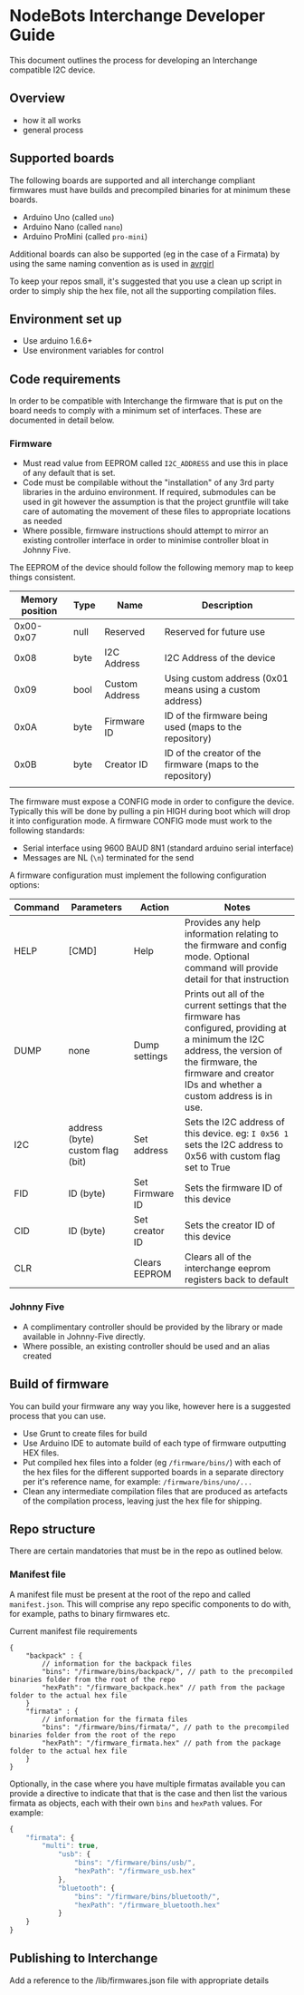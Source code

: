 # NodeBots Interchange Developer Guide

This document outlines the process for developing an Interchange compatible 
I2C device.

## Overview

* how it all works
* general process

## Supported boards

The following boards are supported and all interchange compliant firmwares must
have builds and precompiled binaries for at minimum these boards.

* Arduino Uno (called `uno`)
* Arduino Nano (called `nano`)
* Arduino ProMini (called `pro-mini`)

Additional boards can also be supported (eg in the case of a Firmata) by using
the same naming convention as is used in [avrgirl](https://github.com/noopkat/avrgirl-arduino#how-do-i-use-it)

To keep your repos small, it's suggested that you use a clean up script in order
to simply ship the hex file, not all the supporting compilation files.

## Environment set up

* Use arduino 1.6.6+
* Use environment variables for control

## Code requirements

In order to be compatible with Interchange the firmware that is put on the board
needs to comply with a minimum set of interfaces. These are documented in 
detail below.

### Firmware

* Must read value from EEPROM called `I2C_ADDRESS` and use this in place of 
any default that is set.
* Code must be compilable without the "installation" of any 3rd party libraries
in the arduino environment. If required, submodules can be used in git however
the assumption is that the project gruntfile will take care of automating the
movement of these files to appropriate locations as needed
* Where possible, firmware instructions should attempt to mirror an existing 
controller interface in order to minimise controller bloat in Johnny Five.

The EEPROM of the device should follow the following memory map to keep things
consistent.

| Memory position | Type | Name           | Description                                                |
|-----------------|------|----------------|------------------------------------------------------------|
| 0x00-0x07       | null | Reserved       | Reserved for future use                                    |
| 0x08            | byte | I2C Address    | I2C Address of the device                                  |
| 0x09            | bool | Custom Address | Using custom address (0x01 means using a custom address)   |
| 0x0A            | byte | Firmware ID    | ID of the firmware being used (maps to the repository)     |
| 0x0B            | byte | Creator ID     | ID of the creator of the firmware (maps to the repository) |
|                 |      |                |                                                            |

The firmware must expose a CONFIG mode in order to configure the device. Typically
this will be done by pulling a pin HIGH during boot which will drop it into 
configuration mode. A firmware CONFIG mode must work to the following standards:

* Serial interface using 9600 BAUD 8N1 (standard arduino serial interface)
* Messages are NL (`\n`) terminated for the send

A firmware configuration must implement the following configuration options:

| Command | Parameters | Action | Notes |
|---------|----------------------------------|-----------------|--------------------------------------------------------------------------------------------------------------------------------------------------------------------------------------------------------------------|
| HELP | [CMD] | Help | Provides any help information relating to the firmware and config mode. Optional command will provide detail for that instruction |
| DUMP | none | Dump settings | Prints out all of the current settings that the firmware has configured, providing at a minimum the I2C address, the version of the firmware, the firmware and creator IDs and whether a custom address is in use. |
| I2C | address (byte) custom flag (bit) | Set address | Sets the I2C address of this device. eg: `I 0x56 1` sets the I2C address to 0x56 with custom flag set to True |
| FID | ID (byte) | Set Firmware ID | Sets the firmware ID of this device |
| CID | ID (byte) | Set creator ID | Sets the creator ID of this device |
| CLR |  | Clears EEPROM  | Clears all of the interchange eeprom registers back to default |


### Johnny Five

* A complimentary controller should be provided by the library or made available
in Johnny-Five directly. 
* Where possible, an existing controller should be used and an alias created

## Build of firmware

You can build your firmware any way you like, however here is a suggested
process that you can use.

* Use Grunt to create files for build
* Use Arduino IDE to automate build of each type of firmware outputting HEX files.
* Put compiled hex files into a folder (eg `/firmware/bins/`) with each of the hex files
for the different supported boards in a separate directory per it's reference 
name, for example: `/firmware/bins/uno/...` 
* Clean any intermediate compilation files that are produced as artefacts of the
compilation process, leaving just the hex file for shipping.

## Repo structure

There are certain mandatories that must be in the repo as outlined below.

### Manifest file

A manifest file must be present at the root of the repo and called `manifest.json`.
This will comprise any repo specific components to do with, for example, paths 
to binary firmwares etc.

Current manifest file requirements
```
{
    "backpack" : {
        // information for the backpack files
        "bins": "/firmware/bins/backpack/", // path to the precompiled binaries folder from the root of the repo
        "hexPath": "/firmware_backpack.hex" // path from the package folder to the actual hex file
    }
    "firmata" : {
        // information for the firmata files
        "bins": "/firmware/bins/firmata/", // path to the precompiled binaries folder from the root of the repo
        "hexPath": "/firmware_firmata.hex" // path from the package folder to the actual hex file
    }
}
```

Optionally, in the case where you have multiple firmatas available you can
provide a directive to indicate that that is the case and then list the various
firmata as objects, each with their own `bins` and `hexPath` values. For example:

```javascript
{
    "firmata": {
        "multi": true,
            "usb": {
                "bins": "/firmware/bins/usb/",
                "hexPath": "/firmware_usb.hex"
            },
            "bluetooth": {
                "bins": "/firmware/bins/bluetooth/",
                "hexPath": "/firmware_bluetooth.hex"
            }
    }
}
```

## Publishing to Interchange

Add a reference to the /lib/firmwares.json file with appropriate details



